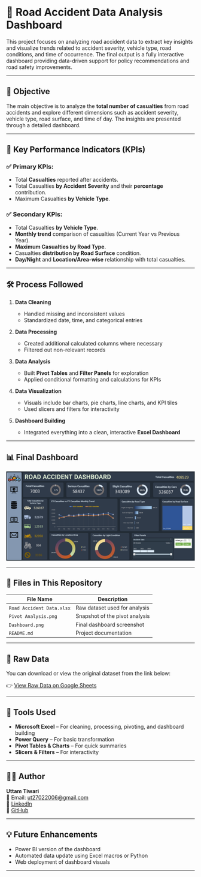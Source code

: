 # 🚧 Road Accident Data Analysis Dashboard

This project focuses on analyzing road accident data to extract key insights and visualize trends related to accident severity, vehicle type, road conditions, and time of occurrence. The final output is a fully interactive dashboard providing data-driven support for policy recommendations and road safety improvements.

---

## 🧭 Objective

The main objective is to analyze the **total number of casualties** from road accidents and explore different dimensions such as accident severity, vehicle type, road surface, and time of day. The insights are presented through a detailed dashboard.

---

## 🎯 Key Performance Indicators (KPIs)

### ✅ Primary KPIs:
- Total **Casualties** reported after accidents.
- Total Casualties **by Accident Severity** and their **percentage** contribution.
- Maximum Casualties **by Vehicle Type**.

### ✅ Secondary KPIs:
- Total Casualties **by Vehicle Type**.
- **Monthly trend** comparison of casualties (Current Year vs Previous Year).
- **Maximum Casualties by Road Type**.
- Casualties **distribution by Road Surface** condition.
- **Day/Night** and **Location/Area-wise** relationship with total casualties.

---

## 🛠️ Process Followed

1. **Data Cleaning**  
   - Handled missing and inconsistent values  
   - Standardized date, time, and categorical entries  

2. **Data Processing**  
   - Created additional calculated columns where necessary  
   - Filtered out non-relevant records

3. **Data Analysis**  
   - Built **Pivot Tables** and **Filter Panels** for exploration  
   - Applied conditional formatting and calculations for KPIs

4. **Data Visualization**  
   - Visuals include bar charts, pie charts, line charts, and KPI tiles  
   - Used slicers and filters for interactivity

5. **Dashboard Building**  
   - Integrated everything into a clean, interactive **Excel Dashboard**

---

## 📊 Final Dashboard

![Dashboard Preview](Dashboard.png)

---

## 📁 Files in This Repository

| File Name               | Description                              |
|------------------------|------------------------------------------|
| `Road Accident Data.xlsx` | Raw dataset used for analysis           |
| `Pivot Analysis.png`      | Snapshot of the pivot analysis          |
| `Dashboard.png`           | Final dashboard screenshot              |
| `README.md`               | Project documentation                   |

---

## 🔗 Raw Data

You can download or view the original dataset from the link below:

👉 [View Raw Data on Google Sheets](https://docs.google.com/spreadsheets/d/1R_uaoZL18nRbqC_MULVne90h3SdRbAyn/edit?gid=1319047066#gid=1319047066)

---

## 🧰 Tools Used

- **Microsoft Excel** – For cleaning, processing, pivoting, and dashboard building  
- **Power Query** – For basic transformation  
- **Pivot Tables & Charts** – For quick summaries  
- **Slicers & Filters** – For interactivity  

---

## 👨‍💻 Author

**Uttam Tiwari**  
📧 Email: ut27022006@gmail.com  
🔗 [LinkedIn](https://www.linkedin.com/in/tiwari-uttam/)  
🐙 [GitHub](https://github.com/Uttam-Tiwari/Uttam-Tiwari)

---

## 💡 Future Enhancements

- Power BI version of the dashboard  
- Automated data update using Excel macros or Python  
- Web deployment of dashboard visuals  

---
